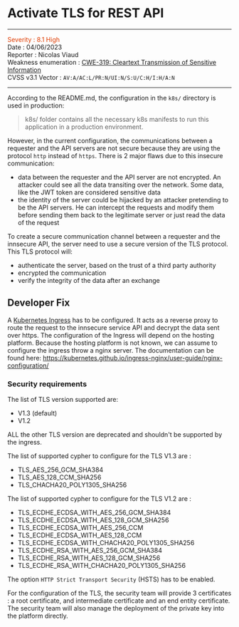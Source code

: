 # Activate TLS for REST API

***
<font color="#df3d03">Severity : 8.1 High</font>  
Date : 04/06/2023  
Reporter : Nicolas Viaud   
Weakness enumeration : [CWE-319: Cleartext Transmission of Sensitive Information](https://cwe.mitre.org/data/definitions/319.html)  
CVSS v3.1 Vector : `AV:A/AC:L/PR:N/UI:N/S:U/C:H/I:H/A:N`
***

According to the README.md, the configuration in the `k8s/` directory is used in production:
> k8s/ folder contains all the necessary k8s manifests to run this application in a production environment.

However, in the current configuration, the communications between a requester and the API servers are not secure because they are using the protocol `http` instead of `https`. There is 2 major flaws due to this insecure communication:
- data between the requester and the API server are not encrypted. An attacker could see all the data transiting over the network. Some data, like the JWT token are considered sensitive data
- the identity of the server could be hijacked by an attacker pretending to be the API servers. He can intercept the requests and modify them before sending them back to the legitimate server or just read the data of the request

To create a secure communication channel between a requester and the innsecure API, the server need to use a secure version of the TLS protocol. This TLS protocol will:
- authenticate the server, based on the trust of a third party authority
- encrypted the communication
- verify the integrity of the data after an exchange

## Developer Fix

A [Kubernetes Ingress](https://kubernetes.io/docs/concepts/services-networking/ingress/) has to be configured. It acts as a reverse proxy to route the request to the innsecure service API and decrypt the data sent over https.
The configuration of the Ingress will depend on the hosting platform. Because the hosting platform is not known, we can assume to configure the ingress throw a nginx server. The documentation can be found here: https://kubernetes.github.io/ingress-nginx/user-guide/nginx-configuration/

### Security requirements

The list of TLS version supported are:
- V1.3 (default)
- V1.2

ALL the other TLS version are deprecated and shouldn't be supported by the ingress.

The list of supported cypher to configure for the TLS V1.3 are :
- TLS_AES_256_GCM_SHA384
- TLS_AES_128_CCM_SHA256
- TLS_CHACHA20_POLY1305_SHA256

The list of supported cypher to configure for the TLS V1.2 are :
- TLS_ECDHE_ECDSA_WITH_AES_256_GCM_SHA384
- TLS_ECDHE_ECDSA_WITH_AES_128_GCM_SHA256
- TLS_ECDHE_ECDSA_WITH_AES_256_CCM
- TLS_ECDHE_ECDSA_WITH_AES_128_CCM
- TLS_ECDHE_ECDSA_WITH_CHACHA20_POLY1305_SHA256
- TLS_ECDHE_RSA_WITH_AES_256_GCM_SHA384
- TLS_ECDHE_RSA_WITH_AES_128_GCM_SHA256 
- TLS_ECDHE_RSA_WITH_CHACHA20_POLY1305_SHA256

The option `HTTP Strict Transport Security` (HSTS) has to be enabled.  

For the configuration of the TLS, the security team will provide 3 certificates : a root certificate, and intermediate certificate and an end entity certificate. The security team will also manage the deployment of the private key into the platform directly.   



